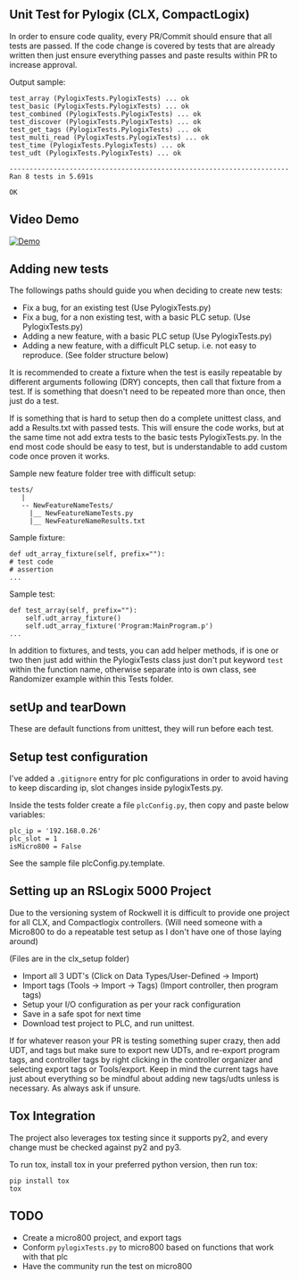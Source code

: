 ## Unit Test for Pylogix (CLX, CompactLogix)

In order to ensure code quality, every PR/Commit should ensure that all tests are passed. If the code change is covered by tests that are already written then just ensure everything passes and paste results within PR to increase approval.

Output sample:

```
test_array (PylogixTests.PylogixTests) ... ok
test_basic (PylogixTests.PylogixTests) ... ok
test_combined (PylogixTests.PylogixTests) ... ok
test_discover (PylogixTests.PylogixTests) ... ok
test_get_tags (PylogixTests.PylogixTests) ... ok
test_multi_read (PylogixTests.PylogixTests) ... ok
test_time (PylogixTests.PylogixTests) ... ok
test_udt (PylogixTests.PylogixTests) ... ok

----------------------------------------------------------------------
Ran 8 tests in 5.691s

OK
```

## Video Demo

[![Demo](https://img.youtube.com/vi/RCHo5xJQIlg/0.jpg)](https://www.youtube.com/watch?v=RCHo5xJQIlg)

## Adding new tests

The followings paths should guide you when deciding to create new tests:

- Fix a bug, for an existing test (Use PylogixTests.py)
- Fix a bug, for a non existing test, with a basic PLC setup. (Use PylogixTests.py)
- Adding a new feature, with a basic PLC setup (Use PylogixTests.py)
- Adding a new feature, with a difficult PLC setup. i.e. not easy to reproduce. (See folder structure below)

It is recommended to create a fixture when the test is easily repeatable by different arguments following (DRY) concepts, then call that fixture from a test. If is something that doesn't need to be repeated more than once, then just do a test.

If is something that is hard to setup then do a complete unittest class, and add a Results.txt with passed tests. This will ensure the code works, but at the same time not add extra tests to the basic tests PylogixTests.py. In the end most code should be easy to test, but is understandable to add custom code once proven it works.

Sample new feature folder tree with difficult setup:

```
tests/
   |
   -- NewFeatureNameTests/
     |__ NewFeatureNameTests.py
     |__ NewFeatureNameResults.txt

```

Sample fixture:

```
def udt_array_fixture(self, prefix=""):
# test code
# assertion
...
```

Sample test:

```
def test_array(self, prefix=""):
    self.udt_array_fixture()
    self.udt_array_fixture('Program:MainProgram.p')
...
```

In addition to fixtures, and tests, you can add helper methods, if is one or two then just add within the PylogixTests class just don't put keyword `test` within the function name, otherwise separate into is own class, see Randomizer example within this Tests folder.

## setUp and tearDown

These are default functions from unittest, they will run before each test.

## Setup test configuration

I've added a `.gitignore` entry for plc configurations in order to avoid having to keep discarding ip, slot changes inside pylogixTests.py.

Inside the tests folder create a file `plcConfig.py`, then copy and paste below variables:

```
plc_ip = '192.168.0.26'
plc_slot = 1
isMicro800 = False
```

See the sample file plcConfig.py.template.

## Setting up an RSLogix 5000 Project

Due to the versioning system of Rockwell it is difficult to provide one project for all CLX, and Compactlogix controllers. (Will need someone with a Micro800 to do a repeatable test setup as I don't have one of those laying around)

(Files are in the clx_setup folder)

- Import all 3 UDT's (Click on Data Types/User-Defined -> Import)
- Import tags (Tools -> Import -> Tags) (Import controller, then program tags)
- Setup your I/O configuration as per your rack configuration
- Save in a safe spot for next time
- Download test project to PLC, and run unittest.

If for whatever reason your PR is testing something super crazy, then add UDT, and tags but make sure to export new UDTs, and re-export program tags, and controller tags by right clicking in the controller organizer and selecting export tags or Tools/export. Keep in mind the current tags have just about everything so be mindful about adding new tags/udts unless is necessary. As always ask if unsure.

## Tox Integration

The project also leverages tox testing since it supports py2, and every change must be checked against py2 and py3.

To run tox, install tox in your preferred python version, then run tox:

```
pip install tox
tox
```

## TODO

- Create a micro800 project, and export tags
- Conform `pylogixTests.py` to micro800 based on functions that work with that plc
- Have the community run the test on micro800
